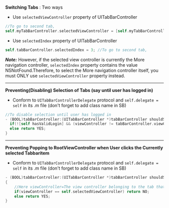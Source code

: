
__Switching Tabs__ : Two ways
* Use `selectedViewController` property of UITabBarController 
```objective-c
//To go to second tab,
self.myTabBarController.selectedViewController = [self.myTabBarController.viewControllers objectAtIndex:3];
```
* Use `selectedIndex` property of UITabBarController
```objective-c
self.tabBarController.selectedIndex = 3; //To go to second tab,
```
**_Note:_** However, if the selected view controller is currently the More navigation controller, `selectedIndex` property contains the value NSNotFound.Therefore, to select the More navigation controller itself, you must ONLY use `selectedViewController` property instead. </br>

--------
__Preventing(Disabling) Selection of Tabs (say until user has logged in)__ 
* Conform to `UITabBarControllerDelegate` protocol and `self.delegate = self` in its .m file (don't forget to add class name in SB) <br/>
```objective-c
//To disable selection until user has logged in
- (BOOL)tabBarController:(UITabBarController *)tabBarController shouldSelectViewController:(UIViewController *)viewController {
  if(![self hasValidLogin] && (viewController != tabBarController.viewControllers[0])) return NO;
  else return YES;
}
```
---------
__Preventing Popping to RootViewController when User clicks the Currently selected Tabbaritem__
* Conform to `UITabBarControllerDelegate` protocol and `self.delegate = self` in its .m file (don't forget to add class name in SB) <br/>
```objective-c
- (BOOL)tabBarController:(UITabBarController *)tabBarController shouldSelectViewController:(UIViewController *)viewController
{
    //Here viewController=The view controller belonging to the tab that was tapped by the user.
    if(viewController == self.selectedViewController) return NO;
    else return YES;
}
```





































